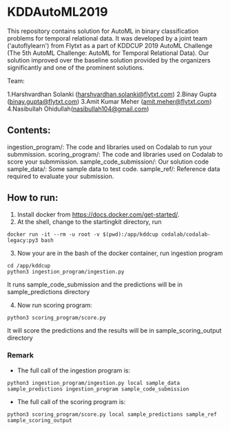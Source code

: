 # KDDAutoML2019


This repository contains solution for AutoML in binary classification problems for temporal relational data. It was developed by a joint team ('autoflylearn') from Flytxt as a part of KDDCUP 2019 AutoML Challenge (The 5th AutoML Challenge:
AutoML for Temporal Relational Data). Our solution improved over the baseline solution provided by the organizers significantly and one of the prominent solutions.

Team:

1.Harshvardhan Solanki (harshvardhan.solanki@flytxt.com)
2.Binay Gupta (binay.gupta@flytxt.com)
3.Amit Kumar Meher (amit.meher@flytxt.com)
4.Nasibullah Ohidullah(nasibullah104@gmail.com)





Contents:
---------

ingestion_program/: The code and libraries used on Codalab to run your submmission.
scoring_program/: The code and libraries used on Codalab to score your submmission.
sample_code_submission/: Our solution code
sample_data/: Some sample data to test code.
sample_ref/: Reference data required to evaluate your submission.





How to run:
-----------

1. Install docker from https://docs.docker.com/get-started/.
2. At the shell, change to the startingkit directory, run

```
docker run -it --rm -u root -v $(pwd):/app/kddcup codalab/codalab-legacy:py3 bash
```

3. Now your are in the bash of the docker container, run ingestion program

```
cd /app/kddcup
python3 ingestion_program/ingestion.py
```
It runs sample_code_submission and the predictions will be in sample_predictions directory

4. Now run scoring program:

```
python3 scoring_program/score.py
```

It will score the predictions and the results will be in sample_scoring_output directory

### Remark


- The full call of the ingestion program is:

```
python3 ingestion_program/ingestion.py local sample_data sample_predictions ingestion_program sample_code_submission
```

- The full call of the scoring program is:

```
python3 scoring_program/score.py local sample_predictions sample_ref sample_scoring_output
```
